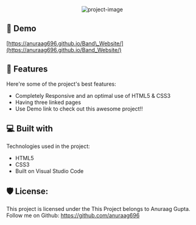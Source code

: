 <p align="center"><img src="https://socialify.git.ci/anuraag696/Band_Website/image?custom_description=A+demo+website+for+a+band+%22The+Generics%22.&amp;custom_language=HTML&amp;description=1&amp;forks=1&amp;issues=1&amp;language=1&amp;name=1&amp;owner=1&amp;pattern=Transparent&amp;pulls=1&amp;stargazers=1&amp;theme=Auto" alt="project-image"></p>

<h2>🚀 Demo</h2>

[https://anuraag696.github.io/Band\_Website/](https://anuraag696.github.io/Band_Website/)

  
  
<h2>🧐 Features</h2>

Here're some of the project's best features:

*   Completely Responsive and an optimal use of HTML5 & CSS3
*   Having three linked pages
*   Use Demo link to check out this awesome project!!

  
  
<h2>💻 Built with</h2>

Technologies used in the project:

*   HTML5
*   CSS3
*   Built on Visual Studio Code

<h2>🛡️ License:</h2>

This project is licensed under the This Project belongs to Anuraag Gupta. Follow me on Github: https://github.com/anuraag696
